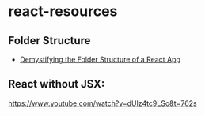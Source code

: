 # react-resources

## Folder Structure
* [Demystifying the Folder Structure of a React App](https://medium.com/swlh/demystifying-the-folder-structure-of-a-react-app-c60b29d90836)

## React without JSX:
https://www.youtube.com/watch?v=dUlz4tc9LSo&t=762s
